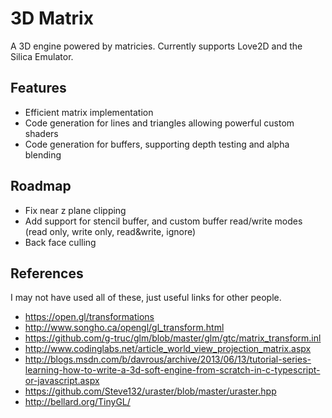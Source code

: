 # 3D Matrix

A 3D engine powered by matricies. Currently supports Love2D and the Silica Emulator.

## Features
 - Efficient matrix implementation
 - Code generation for lines and triangles allowing powerful custom shaders
 - Code generation for buffers, supporting depth testing and alpha blending

## Roadmap
 - Fix near z plane clipping
 - Add support for stencil buffer, and custom buffer read/write modes (read only, write only, read&write, ignore)
 - Back face culling

## References
I may not have used all of these, just useful links for other people.
- https://open.gl/transformations
- http://www.songho.ca/opengl/gl_transform.html
- https://github.com/g-truc/glm/blob/master/glm/gtc/matrix_transform.inl
- http://www.codinglabs.net/article_world_view_projection_matrix.aspx
- http://blogs.msdn.com/b/davrous/archive/2013/06/13/tutorial-series-learning-how-to-write-a-3d-soft-engine-from-scratch-in-c-typescript-or-javascript.aspx
- https://github.com/Steve132/uraster/blob/master/uraster.hpp
- http://bellard.org/TinyGL/
